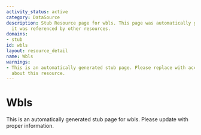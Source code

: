 ```yaml
---
activity_status: active
category: DataSource
description: Stub Resource page for wbls. This page was automatically generated because
  it was referenced by other resources.
domains:
- stub
id: wbls
layout: resource_detail
name: Wbls
warnings:
- This is an automatically generated stub page. Please replace with accurate information
  about this resource.
---
```


# Wbls

This is an automatically generated stub page for wbls. Please update with proper information.
